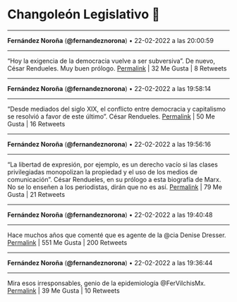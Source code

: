 # Changoleón Legislativo 🙈
*****
**Fernández Noroña** (**@fernandeznorona**) • 22-02-2022 a las 20:00:59
*****
“Hoy la exigencia de la democracia vuelve a ser subversiva”. De nuevo, César Rendueles. Muy buen prólogo.
[Permalink](https://twitter.com/fernandeznorona/status/1496334244351729666) | 32 Me Gusta | 8 Retweets
*****
**Fernández Noroña** (**@fernandeznorona**) • 22-02-2022 a las 19:58:14
*****
“Desde mediados del siglo XIX, el conflicto entre democracia y capitalismo se resolvió a favor de este último”. César Rendueles.
[Permalink](https://twitter.com/fernandeznorona/status/1496333554141302788) | 50 Me Gusta | 16 Retweets
*****
**Fernández Noroña** (**@fernandeznorona**) • 22-02-2022 a las 19:56:16
*****
“La libertad de expresión, por ejemplo, es un derecho vacío si las clases privilegiadas monopolizan la propiedad y el uso de los medios de comunicación”. César Rendueles, en su prólogo a esta biografía de Marx. No se lo enseñen a los periodistas, dirán que no es así.
[Permalink](https://twitter.com/fernandeznorona/status/1496333058466795521) | 79 Me Gusta | 21 Retweets
*****
**Fernández Noroña** (**@fernandeznorona**) • 22-02-2022 a las 19:40:48
*****
Hace muchos años que comenté que es agente de la @cia Denise Dresser.
[Permalink](https://twitter.com/fernandeznorona/status/1496329168648384515) | 551 Me Gusta | 200 Retweets
*****
**Fernández Noroña** (**@fernandeznorona**) • 22-02-2022 a las 19:36:44
*****
Mira esos irresponsables, genio de la epidemiología @FerVilchisMx.
[Permalink](https://twitter.com/fernandeznorona/status/1496328144759963660) | 39 Me Gusta | 10 Retweets